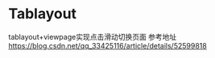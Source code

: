# Tablayout
tablayout+viewpage实现点击滑动切换页面
参考地址 https://blog.csdn.net/qq_33425116/article/details/52599818
         
